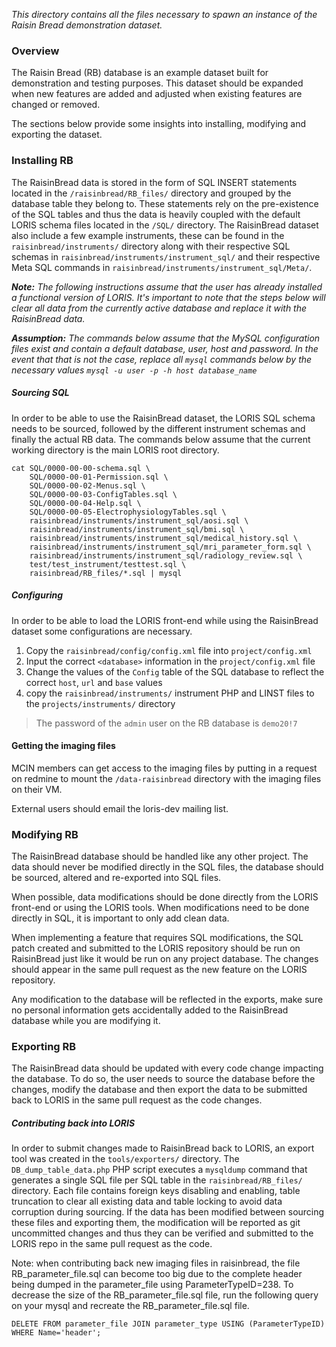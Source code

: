 *This directory contains all the files necessary to spawn an instance of the Raisin 
Bread demonstration dataset.*

### Overview
The Raisin Bread (RB) database is an example dataset built for demonstration and 
testing purposes. This dataset should be expanded when new features are added and 
adjusted when existing features are changed or removed. 

The sections below provide some insights into installing, modifying and exporting 
the dataset.

### Installing RB
The RaisinBread data is stored in the form of SQL INSERT statements located in the 
`/raisinbread/RB_files/` directory and grouped by the database table they belong to. 
These statements rely on the pre-existence of the SQL tables and thus the data is 
heavily coupled with the default LORIS schema files located in the `/SQL/` directory.
The RaisinBread dataset also include a few example instruments, these can be found in
the `raisinbread/instruments/` directory along with their respective SQL schemas in 
`raisinbread/instruments/instrument_sql/` and their respective Meta SQL commands in 
`raisinbread/instruments/instrument_sql/Meta/`. 

***Note:** The following instructions assume that the user has already installed a 
functional version of LORIS. It's important to note that the steps below will clear 
all data from the currently active database and replace it with the RaisinBread data.*

***Assumption:** The commands below assume that the MySQL configuration files 
exist and contain a default database, user, host and password. In the event that 
that is not the case, replace all `mysql` commands below by the necessary values 
`mysql -u user -p -h host database_name`*

##### Sourcing SQL
In order to be able to use the RaisinBread dataset, the LORIS SQL schema needs to be 
sourced, followed by the different instrument schemas and finally the actual RB data. 
The commands below assume that the current working directory is the main LORIS root
directory.

```
cat SQL/0000-00-00-schema.sql \
    SQL/0000-00-01-Permission.sql \
    SQL/0000-00-02-Menus.sql \
    SQL/0000-00-03-ConfigTables.sql \
    SQL/0000-00-04-Help.sql \
    SQL/0000-00-05-ElectrophysiologyTables.sql \
    raisinbread/instruments/instrument_sql/aosi.sql \
    raisinbread/instruments/instrument_sql/bmi.sql \
    raisinbread/instruments/instrument_sql/medical_history.sql \
    raisinbread/instruments/instrument_sql/mri_parameter_form.sql \
    raisinbread/instruments/instrument_sql/radiology_review.sql \
    test/test_instrument/testtest.sql \
    raisinbread/RB_files/*.sql | mysql
```

##### Configuring
In order to be able to load the LORIS front-end while using the RaisinBread dataset 
some configurations are necessary.

1. Copy the `raisinbread/config/config.xml` file into `project/config.xml`
2. Input the correct `<database>` information in the `project/config.xml` file 
3. Change the values of the `Config` table of the SQL database to reflect the 
correct `host`, `url` and `base` values
4. copy the `raisinbread/instruments/` instrument PHP and LINST files to the 
`projects/instruments/` directory

> The password of the `admin` user on the RB database is `demo20!7`


#### Getting the imaging files
MCIN members can get access to the imaging files by putting in a request on redmine
to mount the `/data-raisinbread` directory with the imaging files on their VM.

External users should email the loris-dev mailing list.

### Modifying RB
The RaisinBread database should be handled like any other project. The data should 
never be modified directly in the SQL files, the database should be sourced, 
altered and re-exported into SQL files.

When possible, data modifications should be done directly from the LORIS front-end 
or using the LORIS tools. When modifications need to be done directly in SQL, it is 
important to only add clean data.

When implementing a feature that requires SQL modifications, the SQL patch created 
and submitted to the LORIS repository should be run on RaisinBread just like it 
would be run on any project database. The changes should appear in the same pull 
request as the new feature on the LORIS repository.

Any modification to the database will be reflected in the exports, make sure no 
personal information gets accidentally added to the RaisinBread database while you 
are modifying it.


### Exporting RB
The RaisinBread data should be updated with every code change impacting the database. 
To do so, the user needs to source the database before the changes, modify the 
database and then export the data to be submitted back to LORIS in the same pull 
request as the code changes.

##### Contributing back into LORIS
In order to submit changes made to RaisinBread back to LORIS, an export tool was 
created in the `tools/exporters/` directory. The `DB_dump_table_data.php` PHP script 
executes a `mysqldump` command that generates a single SQL file per SQL 
table in the `raisinbread/RB_files/` directory. Each file contains foreign keys 
disabling and enabling, table truncation to clear all existing data and table locking 
to avoid data corruption during sourcing. If the data has been modified between 
sourcing these files and exporting them, the modification will be reported as git 
uncommitted changes and thus they can be verified and submitted to the LORIS repo 
in the same pull request as the code.

Note: when contributing back new imaging files in raisinbread, the file 
RB_parameter_file.sql can become too big due to the complete header being dumped 
in the parameter_file using ParameterTypeID=238. To decrease the size of the 
RB_parameter_file.sql file, run the following query on your mysql and recreate
the RB_parameter_file.sql file.
```
DELETE FROM parameter_file JOIN parameter_type USING (ParameterTypeID) WHERE Name='header';
```
